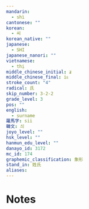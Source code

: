 ```yaml
---
mandarin:
  - shì
cantonese: ""
korean:
  - 씨
korean_native: ""
japanese:
  - SHI
japanese_nanori: ""
vietnamese:
  - thị
middle_chinese_initial: ʑ
middle_chinese_final: iᴇ
stroke_count: "4"
radical: 氏
skip_number: 3-2-2
grade_level: 3
pos: ""
english:
  - surname
羅馬字: sii
韓文: 싀
joyo_level: ""
hsk_level: ""
hanmun_edu_level: ""
danayo_id: 3172
mc_id: 174
graphemic_classification: 象形
stand_in: 姓氏
aliases:
---
```


# Notes
